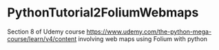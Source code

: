 # PythonTutorial2FoliumWebmaps
Section 8 of Udemy course https://www.udemy.com/the-python-mega-course/learn/v4/content involving web maps using Folium with python
